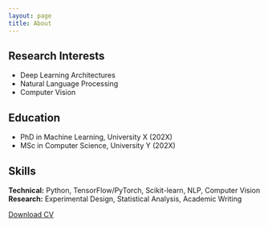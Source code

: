 ```yaml
---
layout: page
title: About
---
```


## Research Interests
- Deep Learning Architectures
- Natural Language Processing
- Computer Vision

## Education
- PhD in Machine Learning, University X (202X)
- MSc in Computer Science, University Y (202X)

## Skills
**Technical:** Python, TensorFlow/PyTorch, Scikit-learn, NLP, Computer Vision  
**Research:** Experimental Design, Statistical Analysis, Academic Writing

[Download CV](/assets/pdfs/cv.pdf)
